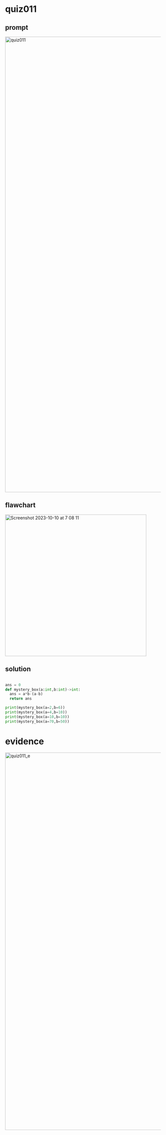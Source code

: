 # quiz011

## prompt
<img width="1470" alt="quiz011" src="https://github.com/ayyyane/unit1-2024/assets/142702159/ddd972a1-9107-467b-a925-ad73bd8a70e4">

## flawchart
<img width="457" alt="Screenshot 2023-10-10 at 7 08 11" src="https://github.com/ayyyane/unit1-2024/assets/142702159/7ecaae0c-8049-48d2-8936-850a7fd82494">


## solution

```.py

ans = 0
def mystery_box(a:int,b:int)->int:
  ans = a*b-(a-b)
  return ans

print(mystery_box(a=2,b=6))
print(mystery_box(a=4,b=10))
print(mystery_box(a=10,b=10))
print(mystery_box(a=70,b=50))

```
# evidence
<img width="1218" alt="quiz011_e" src="https://github.com/ayyyane/unit1-2024/assets/142702159/98f513f2-c51b-40f3-a880-26bc32baf33e">
